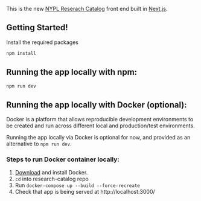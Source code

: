 This is the new [NYPL Reserach Catalog](https://www.nypl.org/research/research-catalog) front end built in [Next.js](https://nextjs.org/).

## Getting Started!

Install the required packages

```bash
npm install
```

## Running the app locally with npm:

```bash
npm run dev
```

## Running the app locally with Docker (optional):

Docker is a platform that allows reproducible development environments to be created and run across different local and production/test environments.

Running the app locally via Docker is optional for now, and provided as an alternative to `npm run dev`.

### Steps to run Docker container locally:

1. [Download](https://docs.docker.com/get-docker/) and install Docker.
2. `cd` into research-catalog repo
3. Run `docker-compose up --build --force-recreate`
4. Check that app is being served at http://localhost:3000/
